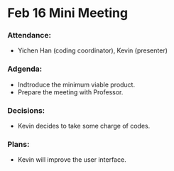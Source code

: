 # Feb 16 Mini Meeting
  
### Attendance:
- Yichen Han (coding coordinator), Kevin (presenter)

### Adgenda:
- Indtroduce the minimum viable product.
- Prepare the meeting with Professor.

### Decisions:
- Kevin decides to take some charge of codes.

### Plans:
- Kevin will improve the user interface.

